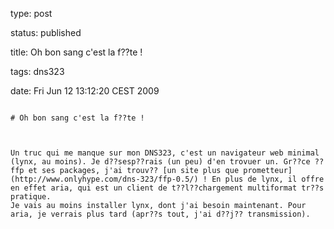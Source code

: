 type: post
status: published
title: Oh bon sang c'est la f??te ! 
tags: dns323
date: Fri Jun 12 13:12:20 CEST 2009
~~~~~~
# Oh bon sang c'est la f??te ! 

Un truc qui me manque sur mon DNS323, c'est un navigateur web minimal (lynx, au moins). Je d??sesp??rais (un peu) d'en trovuer un. Gr??ce ?? ffp et ses packages, j'ai trouv?? [un site plus que prometteur](http://www.onlyhype.com/dns-323/ffp-0.5/) ! En plus de lynx, il offre en effet aria, qui est un client de t??l??chargement multiformat tr??s pratique.  
Je vais au moins installer lynx, dont j'ai besoin maintenant. Pour aria, je verrais plus tard (apr??s tout, j'ai d??j?? transmission).